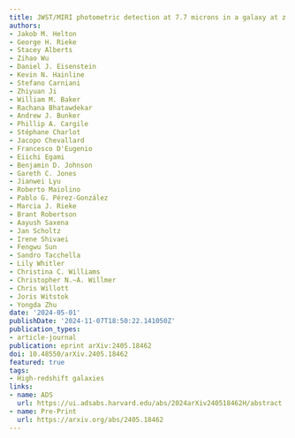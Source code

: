 ```yaml
---
title: JWST/MIRI photometric detection at 7.7 microns in a galaxy at z > 14
authors:
- Jakob M. Helton
- George H. Rieke
- Stacey Alberts
- Zihao Wu
- Daniel J. Eisenstein
- Kevin N. Hainline
- Stefano Carniani
- Zhiyuan Ji
- William M. Baker
- Rachana Bhatawdekar
- Andrew J. Bunker
- Phillip A. Cargile
- Stéphane Charlot
- Jacopo Chevallard
- Francesco D'Eugenio
- Eiichi Egami
- Benjamin D. Johnson
- Gareth C. Jones
- Jianwei Lyu
- Roberto Maiolino
- Pablo G. Pérez-González
- Marcia J. Rieke
- Brant Robertson
- Aayush Saxena
- Jan Scholtz
- Irene Shivaei
- Fengwu Sun
- Sandro Tacchella
- Lily Whitler
- Christina C. Williams
- Christopher N.~A. Willmer
- Chris Willott
- Joris Witstok
- Yongda Zhu
date: '2024-05-01'
publishDate: '2024-11-07T18:50:22.141050Z'
publication_types:
- article-journal
publication: eprint arXiv:2405.18462
doi: 10.48550/arXiv.2405.18462
featured: true
tags:
- High-redshift galaxies
links:
- name: ADS
  url: https://ui.adsabs.harvard.edu/abs/2024arXiv240518462H/abstract
- name: Pre-Print
  url: https://arxiv.org/abs/2405.18462
---
```


